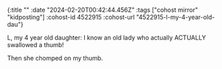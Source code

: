 {:title ""
 :date "2024-02-20T00:42:44.456Z"
 :tags ["cohost mirror" "kidposting"]
 :cohost-id 4522915
 :cohost-url "4522915-l-my-4-year-old-dau"}

L, my 4 year old daughter: I know an old lady who actually ACTUALLY swallowed a thumb!

Then she chomped on my thumb.